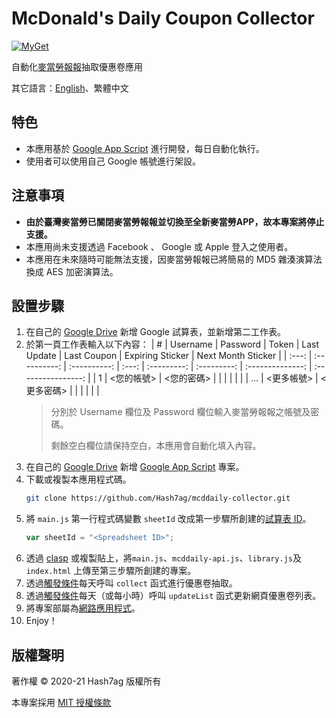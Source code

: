 # McDonald's Daily Coupon Collector
[![MyGet](https://img.shields.io/github/license/Hash7ag/mcddaily-collector)](https://github.com/Hash7ag/mcddaily-collector/blob/master/LICENSE)

自動化[麥當勞報報](https://www.mcdonalds.com.tw/tw/ch/promotion/news_mcddaily.html)抽取優惠卷應用

其它語言：[English](README.md)、繁體中文

## 特色
- 本應用基於 [Google App Script](https://www.google.com/script/start/) 進行開發，每日自動化執行。
- 使用者可以使用自己 Google 帳號進行架設。

## 注意事項
- **由於臺灣麥當勞已關閉麥當勞報報並切換至全新麥當勞APP，故本專案將停止支援。**
- 本應用尚未支援透過 Facebook 、 Google 或 Apple 登入之使用者。
- 本應用在未來隨時可能無法支援，因麥當勞報報已將簡易的 MD5 雜湊演算法換成 AES 加密演算法。

## 設置步驟
1. 在自己的 [Google Drive](http://drive.google.com/) 新增 Google 試算表，並新增第二工作表。
2. 於第一頁工作表輸入以下內容：
    |   #   |   Username   |   Password   | Token | Last Update | Last Coupon | Expiring Sticker | Next Month Sticker |
    | :---: | :----------: | :----------: | :---: | :---------: | :---------: | :--------------: | :----------------: |
    |   1   | \<您的帳號\> | \<您的密碼\> |       |             |             |                  |                    |
    |  ...  | \<更多帳號\> | \<更多密碼\> |       |             |             |                  |                    |
    > 分別於 Username 欄位及 Password 欄位輸入麥當勞報報之帳號及密碼。
    > 
    > 剩餘空白欄位請保持空白，本應用會自動化填入內容。
3. 在自己的 [Google Drive](http://drive.google.com/) 新增 [Google App Script](https://www.google.com/script/start/) 專案。
4. 下載或複製本應用程式碼。
    ```sh
    git clone https://github.com/Hash7ag/mcddaily-collector.git
    ```
5. 將 `main.js` 第一行程式碼變數 `sheetId` 改成第一步驟所創建的[試算表 ID](https://developers.google.com/sheets/api/guides/concepts#spreadsheet_id)。
    ```javascript
    var sheetId = "<Spreadsheet ID>";
    ```
6. 透過 [clasp](https://github.com/google/clasp) 或複製貼上，將`main.js`、`mcddaily-api.js`、`library.js`及`index.html` 上傳至第三步驟所創建的專案。
7. 透過[觸發條件](https://developers.google.com/apps-script/guides/triggers/installable#managing_triggers_manually)每天呼叫 `collect` 函式進行優惠卷抽取。
8. 透過[觸發條件](https://developers.google.com/apps-script/guides/triggers/installable#managing_triggers_manually)每天（或每小時）呼叫 `updateList` 函式更新網頁優惠卷列表。
9. 將專案部屬為[網路應用程式](https://developers.google.com/apps-script/guides/web#deploying_a_script_as_a_web_app)。
10. Enjoy！

## 版權聲明
著作權 © 2020-21 Hash7ag 版權所有

本專案採用 [MIT 授權條款](LICENSE)
